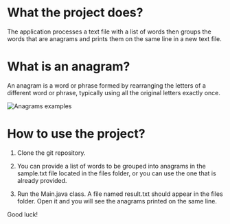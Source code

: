 # What the project does?

The application processes a text file with a list of words then groups the words that are anagrams and prints them on the same line in a new text file.

# What is an anagram?

An anagram is a word or phrase formed by rearranging the letters of a different word or phrase, typically using all the original letters exactly once.

![Anagrams examples](https://miro.medium.com/v2/resize:fit:1400/0*oiswHbCp26mU9Vrp.jpg)

# How to use the project?

1. Clone the git repository.

2. You can provide a list of words to be grouped into anagrams in the sample.txt file located in the files folder, or you can use the one that is already provided.

3. Run the Main.java class. A file named result.txt should appear in the files folder. Open it and you will see the anagrams printed on the same line.

Good luck!
